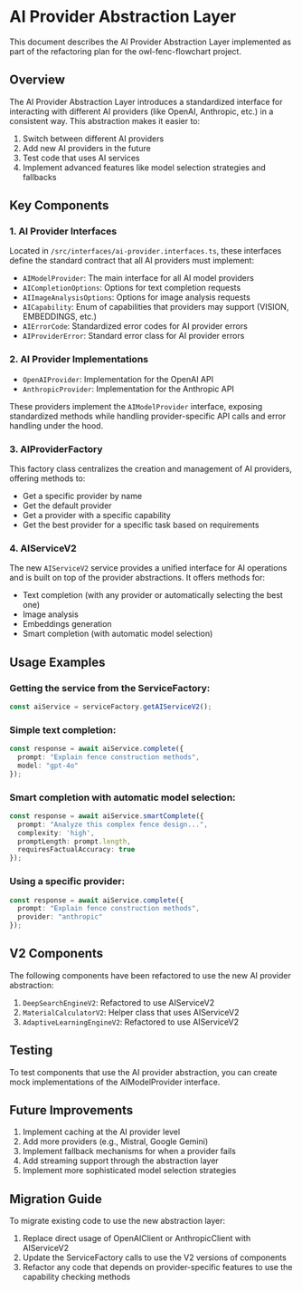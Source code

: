 # AI Provider Abstraction Layer

This document describes the AI Provider Abstraction Layer implemented as part of the refactoring plan for the owl-fenc-flowchart project.

## Overview

The AI Provider Abstraction Layer introduces a standardized interface for interacting with different AI providers (like OpenAI, Anthropic, etc.) in a consistent way. This abstraction makes it easier to:

1. Switch between different AI providers
2. Add new AI providers in the future
3. Test code that uses AI services
4. Implement advanced features like model selection strategies and fallbacks

## Key Components

### 1. AI Provider Interfaces

Located in `/src/interfaces/ai-provider.interfaces.ts`, these interfaces define the standard contract that all AI providers must implement:

- `AIModelProvider`: The main interface for all AI model providers
- `AICompletionOptions`: Options for text completion requests
- `AIImageAnalysisOptions`: Options for image analysis requests
- `AICapability`: Enum of capabilities that providers may support (VISION, EMBEDDINGS, etc.)
- `AIErrorCode`: Standardized error codes for AI provider errors
- `AIProviderError`: Standard error class for AI provider errors

### 2. AI Provider Implementations

- `OpenAIProvider`: Implementation for the OpenAI API
- `AnthropicProvider`: Implementation for the Anthropic API

These providers implement the `AIModelProvider` interface, exposing standardized methods while handling provider-specific API calls and error handling under the hood.

### 3. AIProviderFactory

This factory class centralizes the creation and management of AI providers, offering methods to:

- Get a specific provider by name
- Get the default provider
- Get a provider with a specific capability
- Get the best provider for a specific task based on requirements

### 4. AIServiceV2

The new `AIServiceV2` service provides a unified interface for AI operations and is built on top of the provider abstractions. It offers methods for:

- Text completion (with any provider or automatically selecting the best one)
- Image analysis
- Embeddings generation
- Smart completion (with automatic model selection)

## Usage Examples

### Getting the service from the ServiceFactory:

```typescript
const aiService = serviceFactory.getAIServiceV2();
```

### Simple text completion:

```typescript
const response = await aiService.complete({
  prompt: "Explain fence construction methods",
  model: "gpt-4o"
});
```

### Smart completion with automatic model selection:

```typescript
const response = await aiService.smartComplete({
  prompt: "Analyze this complex fence design...",
  complexity: 'high',
  promptLength: prompt.length,
  requiresFactualAccuracy: true
});
```

### Using a specific provider:

```typescript
const response = await aiService.complete({
  prompt: "Explain fence construction methods",
  provider: "anthropic"
});
```

## V2 Components

The following components have been refactored to use the new AI provider abstraction:

1. `DeepSearchEngineV2`: Refactored to use AIServiceV2
2. `MaterialCalculatorV2`: Helper class that uses AIServiceV2
3. `AdaptiveLearningEngineV2`: Refactored to use AIServiceV2

## Testing

To test components that use the AI provider abstraction, you can create mock implementations of the AIModelProvider interface.

## Future Improvements

1. Implement caching at the AI provider level
2. Add more providers (e.g., Mistral, Google Gemini)
3. Implement fallback mechanisms for when a provider fails
4. Add streaming support through the abstraction layer
5. Implement more sophisticated model selection strategies

## Migration Guide

To migrate existing code to use the new abstraction layer:

1. Replace direct usage of OpenAIClient or AnthropicClient with AIServiceV2
2. Update the ServiceFactory calls to use the V2 versions of components
3. Refactor any code that depends on provider-specific features to use the capability checking methods
